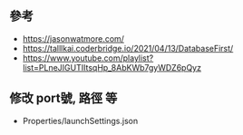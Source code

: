 ## 參考
* https://jasonwatmore.com/
* https://talllkai.coderbridge.io/2021/04/13/DatabaseFirst/
* https://www.youtube.com/playlist?list=PLneJIGUTIItsqHp_8AbKWb7gyWDZ6pQyz

## 修改 port號, 路徑  等
* Properties/launchSettings.json
